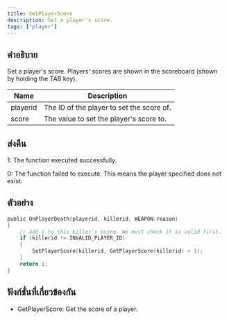 ```yaml
---
title: SetPlayerScore
description: Set a player's score.
tags: ["player"]
---
```


## คำอธิบาย

Set a player's score. Players' scores are shown in the scoreboard (shown by holding the TAB key).

| Name     | Description                               |
| -------- | ----------------------------------------- |
| playerid | The ID of the player to set the score of. |
| score    | The value to set the player's score to.   |

## ส่งคืน

1: The function executed successfully.

0: The function failed to execute. This means the player specified does not exist.

## ตัวอย่าง

```c
public OnPlayerDeath(playerid, killerid, WEAPON:reason)
{
    // Add 1 to this killer's score. We must check it is valid first.
    if (killerid != INVALID_PLAYER_ID)
    {
        SetPlayerScore(killerid, GetPlayerScore(killerid) + 1);
    }
    return 1;
}
```

## ฟังก์ชั่นที่เกี่ยวข้องกัน

- GetPlayerScore: Get the score of a player.
